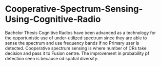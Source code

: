 # Cooperative-Spectrum-Sensing-Using-Cognitive-Radio
Bachelor Thesis
Cognitive Radios have been advanced as a technology for the opportunistic use of under-utilized spectrum since they are able to sense the spectrum and use frequency bands if no Primary user is detected.
Cooperative spectrum sensing is where number of CRs take decision and pass it to Fusion centre. The improvement in probability pf detection seen is because od spatial diversity.

